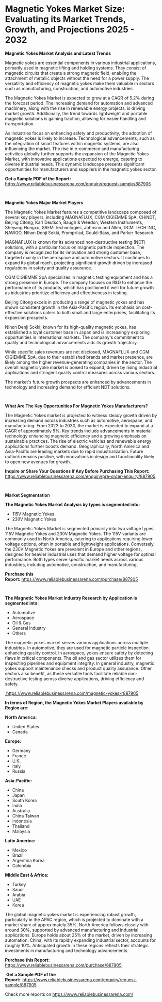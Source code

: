<p><h1>Magnetic Yokes Market Size: Evaluating its Market Trends, Growth, and Projections 2025 - 2032</h1></p><p><strong>Magnetic Yokes Market Analysis and Latest Trends</strong></p>
<p><p>Magnetic yokes are essential components in various industrial applications, primarily used in magnetic lifting and holding systems. They consist of magnetic circuits that create a strong magnetic field, enabling the attachment of metallic objects without the need for a power supply. The versatility and efficiency of magnetic yokes make them valuable in sectors such as manufacturing, construction, and automotive industries. </p><p>The Magnetic Yokes Market is expected to grow at a CAGR of 5.2% during the forecast period. The increasing demand for automation and advanced machinery, along with the rise in renewable energy projects, is driving market growth. Additionally, the trend towards lightweight and portable magnetic solutions is gaining traction, allowing for easier handling and transportation.</p><p>As industries focus on enhancing safety and productivity, the adoption of magnetic yokes is likely to increase. Technological advancements, such as the integration of smart features within magnetic systems, are also influencing the market. The rise in e-commerce and manufacturing activities globally further supports the expansion of the Magnetic Yokes Market, with innovative applications expected to emerge, catering to diverse industrial needs. This dynamic landscape presents significant opportunities for manufacturers and suppliers in the magnetic yokes sector.</p></p>
<p><strong>Get a Sample PDF of the Report:&nbsp;</strong> <a href="https://www.reliablebusinessarena.com/enquiry/request-sample/887905?utm_campaign=2120&utm_medium=2&utm_source=Github&utm_content=ia&utm_term=18022025&utm_id=magnetic-yokes">https://www.reliablebusinessarena.com/enquiry/request-sample/887905</a></p>
<p>&nbsp;</p>
<p><strong>Magnetic Yokes Major Market Players</strong></p>
<p><p>The Magnetic Yokes Market features a competitive landscape composed of several key players, including MAGNAFLUX, CGM CIGIEMME SpA, CHiNDT, Beijing Citong, Karl Deutsch, Baugh & Weedon, Western Instruments, Sheyang Hongxu, SREM Technologies, Johnson and Allen, DCM TECH INC, NAWOO, Nihon Denji Sokki, Promprilad, Gould-Bass, and Parker Research.</p><p>MAGNAFLUX is known for its advanced non-destructive testing (NDT) solutions, with a particular focus on magnetic particle inspection. The company is recognized for its innovation and strong customer base, targeted mainly in the aerospace and automotive sectors. It continues to expand its global reach, projecting significant growth driven by increased regulations in safety and quality assurance.</p><p>CGM CIGIEMME SpA specializes in magnetic testing equipment and has a strong presence in Europe. The company focuses on R&D to enhance the performance of its products, which has positioned it well for future growth as industries prioritize efficiency and effectiveness in testing.</p><p>Beijing Citong excels in producing a range of magnetic yokes and has shown consistent growth in the Asia-Pacific region. Its emphasis on cost-effective solutions caters to both small and large enterprises, facilitating its expansion prospects.</p><p>Nihon Denji Sokki, known for its high-quality magnetic yokes, has established a loyal customer base in Japan and is increasingly exploring opportunities in international markets. The company's commitment to quality and technological advancements aids its growth trajectory.</p><p>While specific sales revenues are not disclosed, MAGNAFLUX and CGM CIGIEMME SpA, due to their established brands and market presence, are likely among the higher revenue-generating companies in the sector. The overall magnetic yoke market is poised to expand, driven by rising industrial applications and stringent quality control measures across various sectors.</p><p>The market's future growth prospects are enhanced by advancements in technology and increasing demand for efficient NDT solutions.</p></p>
<p>&nbsp;</p>
<p><strong>What Are The Key Opportunities For Magnetic Yokes Manufacturers?</strong></p>
<p><p>The Magnetic Yokes market is projected to witness steady growth driven by increasing demand across industries such as automotive, aerospace, and manufacturing. From 2023 to 2030, the market is expected to expand at a CAGR of approximately 5%. Key trends include advancements in material technology enhancing magnetic efficiency and a growing emphasis on sustainable practices. The rise of electric vehicles and renewable energy applications further boosts demand. Geographically, North America and Asia-Pacific are leading markets due to rapid industrialization. Future outlook remains positive, with innovations in design and functionality likely to open new avenues for growth.</p></p>
<p><strong>Inquire or Share Your Questions If Any Before Purchasing This Report:</strong> <a href="https://www.reliablebusinessarena.com/enquiry/pre-order-enquiry/887905?utm_campaign=2120&utm_medium=2&utm_source=Github&utm_content=ia&utm_term=18022025&utm_id=magnetic-yokes">https://www.reliablebusinessarena.com/enquiry/pre-order-enquiry/887905</a></p>
<p>&nbsp;</p>
<p><strong>Market Segmentation</strong></p>
<p><strong>The Magnetic Yokes Market Analysis by types is segmented into:</strong></p>
<p><ul><li>115V Magnetic Yokes</li><li>230V Magnetic Yokes</li></ul></p>
<p><p>The Magnetic Yokes Market is segmented primarily into two voltage types: 115V Magnetic Yokes and 230V Magnetic Yokes. The 115V variants are commonly used in North America, catering to applications requiring lower voltage options, often in portable and lightweight applications. Conversely, the 230V Magnetic Yokes are prevalent in Europe and other regions, designed for heavier industrial uses that demand higher voltage for optimal performance. Both types serve specific market needs across various industries, including automotive, construction, and manufacturing.</p></p>
<p><strong>Purchase this Report:&nbsp;</strong><a href="https://www.reliablebusinessarena.com/purchase/887905?utm_campaign=2120&utm_medium=2&utm_source=Github&utm_content=ia&utm_term=18022025&utm_id=magnetic-yokes">https://www.reliablebusinessarena.com/purchase/887905</a></p>
<p>&nbsp;</p>
<p><strong>The Magnetic Yokes Market Industry Research by Application is segmented into:</strong></p>
<p><ul><li>Automotive</li><li>Aerospace</li><li>Oil & Gas</li><li>General Industry</li><li>Others</li></ul></p>
<p><p>The magnetic yokes market serves various applications across multiple industries. In automotive, they are used for magnetic particle inspection, enhancing quality control. In aerospace, yokes ensure safety by detecting flaws in critical components. The oil and gas sector utilizes them for inspecting pipelines and equipment integrity. In general industry, magnetic yokes support maintenance checks and product quality assurance. Other sectors also benefit, as these versatile tools facilitate reliable non-destructive testing across diverse applications, driving efficiency and safety.</p></p>
<p><a href="https://www.reliablebusinessarena.com/magnetic-yokes-r887905?utm_campaign=2120&utm_medium=2&utm_source=Github&utm_content=ia&utm_term=18022025&utm_id=magnetic-yokes">&nbsp;https://www.reliablebusinessarena.com/magnetic-yokes-r887905</a></p>
<p><strong>In terms of Region, the Magnetic Yokes Market Players available by Region are:</strong></p>
<p>
    <p> <strong> North America: </strong>
        <ul>
            <li>United States</li>
            <li>Canada</li>
        </ul>
        </p> 
    <p> <strong> Europe: </strong>
        <ul>
            <li>Germany</li>
            <li>France</li>
            <li>U.K.</li>
            <li>Italy</li>
            <li>Russia</li>
        </ul>
        </p> 
    <p> <strong> Asia-Pacific: </strong>
        <ul>
            <li>China</li>
            <li>Japan</li>
            <li>South Korea</li>
            <li>India</li>
            <li>Australia</li>
            <li>China Taiwan</li>
            <li>Indonesia</li>
            <li>Thailand</li>
            <li>Malaysia</li>
        </ul>
        </p> 
    <p> <strong> Latin America: </strong>
        <ul>
            <li>Mexico</li>
            <li>Brazil</li>
            <li>Argentina Korea</li>
            <li>Colombia</li>
        </ul>
        </p> 
    <p> <strong> Middle East & Africa: </strong>
        <ul>
            <li>Turkey</li>
            <li>Saudi</li>
            <li>Arabia</li>
            <li>UAE</li>
            <li>Korea</li>
        </ul>
    </p>
    </p>
<p><p>The global magnetic yokes market is experiencing robust growth, particularly in the APAC region, which is projected to dominate with a market share of approximately 35%. North America follows closely with around 30%, supported by advanced manufacturing and industrial applications. Europe holds about 25% of the market, driven by increasing automation. China, with its rapidly expanding industrial sector, accounts for roughly 10%. Anticipated growth in these regions reflects their strategic investments in manufacturing and technology advancements.</p></p>
<p><strong>Purchase this Report: </strong><a href="https://www.reliablebusinessarena.com/purchase/887905?utm_campaign=2120&utm_medium=2&utm_source=Github&utm_content=ia&utm_term=18022025&utm_id=magnetic-yokes">https://www.reliablebusinessarena.com/purchase/887905</a></p>
<p>&nbsp;<strong>Get a Sample PDF of the Report:&nbsp;&nbsp;</strong><a href="https://www.reliablebusinessarena.com/enquiry/request-sample/887905?utm_campaign=2120&utm_medium=2&utm_source=Github&utm_content=ia&utm_term=18022025&utm_id=magnetic-yokes">https://www.reliablebusinessarena.com/enquiry/request-sample/887905</a></p>
<p><strong></strong></p>
<p>Check more reports on <a href="https://www.reliablebusinessarena.com/?utm_campaign=2120&utm_medium=2&utm_source=Github&utm_content=ia&utm_term=18022025&utm_id=magnetic-yokes">https://www.reliablebusinessarena.com/</a></p>